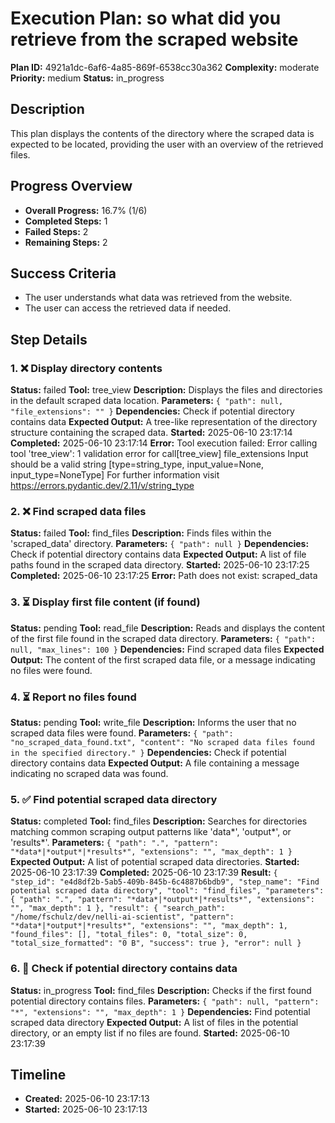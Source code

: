 # Execution Plan: so what did you retrieve from the scraped website

**Plan ID:** 4921a1dc-6af6-4a85-869f-6538cc30a362
**Complexity:** moderate
**Priority:** medium
**Status:** in_progress

## Description
This plan displays the contents of the directory where the scraped data is expected to be located, providing the user with an overview of the retrieved files.

## Progress Overview
- **Overall Progress:** 16.7% (1/6)
- **Completed Steps:** 1
- **Failed Steps:** 2
- **Remaining Steps:** 2

## Success Criteria
- The user understands what data was retrieved from the website.
- The user can access the retrieved data if needed.

## Step Details

### 1. ❌ Display directory contents

**Status:** failed
**Tool:** tree_view
**Description:** Displays the files and directories in the default scraped data location.
**Parameters:** `{
  "path": null,
  "file_extensions": ""
}`
**Dependencies:** Check if potential directory contains data
**Expected Output:** A tree-like representation of the directory structure containing the scraped data.
**Started:** 2025-06-10 23:17:14
**Completed:** 2025-06-10 23:17:14
**Error:** Tool execution failed: Error calling tool 'tree_view': 1 validation error for call[tree_view]
file_extensions
  Input should be a valid string [type=string_type, input_value=None, input_type=NoneType]
    For further information visit https://errors.pydantic.dev/2.11/v/string_type

### 2. ❌ Find scraped data files

**Status:** failed
**Tool:** find_files
**Description:** Finds files within the 'scraped_data' directory.
**Parameters:** `{
  "path": null
}`
**Dependencies:** Check if potential directory contains data
**Expected Output:** A list of file paths found in the scraped data directory.
**Started:** 2025-06-10 23:17:25
**Completed:** 2025-06-10 23:17:25
**Error:** Path does not exist: scraped_data

### 3. ⏳ Display first file content (if found)

**Status:** pending
**Tool:** read_file
**Description:** Reads and displays the content of the first file found in the scraped data directory.
**Parameters:** `{
  "path": null,
  "max_lines": 100
}`
**Dependencies:** Find scraped data files
**Expected Output:** The content of the first scraped data file, or a message indicating no files were found.

### 4. ⏳ Report no files found

**Status:** pending
**Tool:** write_file
**Description:** Informs the user that no scraped data files were found.
**Parameters:** `{
  "path": "no_scraped_data_found.txt",
  "content": "No scraped data files found in the specified directory."
}`
**Dependencies:** Check if potential directory contains data
**Expected Output:** A file containing a message indicating no scraped data was found.

### 5. ✅ Find potential scraped data directory

**Status:** completed
**Tool:** find_files
**Description:** Searches for directories matching common scraping output patterns like 'data*', 'output*', or 'results*'.
**Parameters:** `{
  "path": ".",
  "pattern": "*data*|*output*|*results*",
  "extensions": "",
  "max_depth": 1
}`
**Expected Output:** A list of potential scraped data directories.
**Started:** 2025-06-10 23:17:39
**Completed:** 2025-06-10 23:17:39
**Result:** `{
  "step_id": "e4d8df2b-5ab5-409b-845b-6c4887b6bdb9",
  "step_name": "Find potential scraped data directory",
  "tool": "find_files",
  "parameters": {
    "path": ".",
    "pattern": "*data*|*output*|*results*",
    "extensions": "",
    "max_depth": 1
  },
  "result": {
    "search_path": "/home/fschulz/dev/nelli-ai-scientist",
    "pattern": "*data*|*output*|*results*",
    "extensions": "",
    "max_depth": 1,
    "found_files": [],
    "total_files": 0,
    "total_size": 0,
    "total_size_formatted": "0 B",
    "success": true
  },
  "error": null
}`

### 6. 🔄 Check if potential directory contains data

**Status:** in_progress
**Tool:** find_files
**Description:** Checks if the first found potential directory contains files.
**Parameters:** `{
  "path": null,
  "pattern": "*",
  "extensions": "",
  "max_depth": 1
}`
**Dependencies:** Find potential scraped data directory
**Expected Output:** A list of files in the potential directory, or an empty list if no files are found.
**Started:** 2025-06-10 23:17:39


## Timeline

- **Created:** 2025-06-10 23:17:13
- **Started:** 2025-06-10 23:17:13
